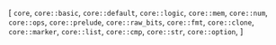 [
    `core`,
    `core::basic`,
    `core::default`,
    `core::logic`,
    `core::mem`,
    `core::num`,
    `core::ops`,
    `core::prelude`,
    `core::raw_bits`,
    `core::fmt`,
    `core::clone`,
    `core::marker`,
    `core::list`,
    `core::cmp`,
    `core::str`,
    `core::option`,
]